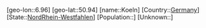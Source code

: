 ﻿---
location: [50.94,6.96]
type: City
tags:
- geo/City


SpocWebEntityId: 31529
isDeleted: false
confidential: public

---
[geo-lon::6.96]
[geo-lat::50.94]
[name::Koeln]
[Country::[Germany](geo/Continent/Europe/Germany.md)]
[State::[NordRhein-Westfahlen](NordRhein-Westfahlen)]
[Population::]
[Unknown::]


